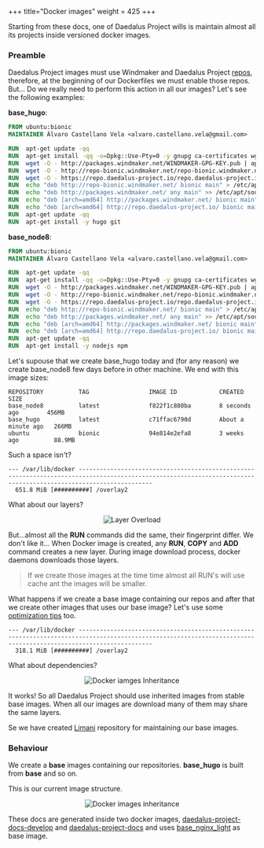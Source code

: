 +++
title="Docker images"
weight = 425
+++

Starting from these docs, one of Daedalus Project wills is maintain almost all its projects inside versioned docker images.

### Preamble

Daedalus Project images must use Windmaker and Daedalus Project [repos](/architecture/repos/), therefore, at the beginning of our Dockerfiles we must enable those repos. But... Do we really need to perform this action in all our images? Let's see the following examples:

**base_hugo**:
```Dockerfile
FROM ubuntu:bionic
MAINTAINER Álvaro Castellano Vela <alvaro.castellano.vela@gmail.com>

RUN  apt-get update -qq
RUN  apt-get install -qq -o=Dpkg::Use-Pty=0 -y gnupg ca-certificates wget --no-install-recommends
RUN  wget -O - http://packages.windmaker.net/WINDMAKER-GPG-KEY.pub | apt-key add -
RUN  wget -O - http://repo-bionic.windmaker.net/repo-bionic.windmaker.net.gpg-key.pub | apt-key add
RUN  wget -O - https://repo.daedalus-project.io/repo.daedalus-project.io.gpg-key.pub | apt-key add
RUN  echo "deb http://repo-bionic.windmaker.net/ bionic main" > /etc/apt/sources.list
RUN  echo "deb http://packages.windmaker.net/ any main" >> /etc/apt/sources.list
RUN  echo "deb [arch=amd64] http://packages.windmaker.net/ bionic main" >> /etc/apt/sources.list
RUN  echo "deb [arch=amd64] http://repo.daedalus-project.io/ bionic main" >> /etc/apt/sources.list
RUN  apt-get update -qq
RUN  apt-get install -y hugo git
```

**base_node8**:
```Dockerfile
FROM ubuntu:bionic
MAINTAINER Álvaro Castellano Vela <alvaro.castellano.vela@gmail.com>

RUN  apt-get update -qq
RUN  apt-get install -qq -o=Dpkg::Use-Pty=0 -y gnupg ca-certificates wget --no-install-recommends
RUN  wget -O - http://packages.windmaker.net/WINDMAKER-GPG-KEY.pub | apt-key add -
RUN  wget -O - http://repo-bionic.windmaker.net/repo-bionic.windmaker.net.gpg-key.pub | apt-key add
RUN  wget -O - https://repo.daedalus-project.io/repo.daedalus-project.io.gpg-key.pub | apt-key add
RUN  echo "deb http://repo-bionic.windmaker.net/ bionic main" > /etc/apt/sources.list
RUN  echo "deb http://packages.windmaker.net/ any main" >> /etc/apt/sources.list
RUN  echo "deb [arch=amd64] http://packages.windmaker.net/ bionic main" >> /etc/apt/sources.list
RUN  echo "deb [arch=amd64] http://repo.daedalus-project.io/ bionic main" >> /etc/apt/sources.list
RUN  apt-get update -qq
RUN  apt-get install -y nodejs npm
```

Let's supouse that we create base_hugo today and (for any reason) we create base_node8 few days before in other machine. We end with this image sizes:
```
REPOSITORY          TAG                 IMAGE ID            CREATED              SIZE
base_node8          latest              f822f1c880ba        8 seconds ago        456MB
base_hugo           latest              c71ffac6790d        About a minute ago   266MB
ubuntu              bionic              94e814e2efa8        3 weeks ago          88.9MB
```

Such a space isn't?
```
--- /var/lib/docker -----------------------------------------------------------------------------------------------------------------------------------------------------------------
  651.8 MiB [##########] /overlay2
```

What about our layers?
<center>
  <img src="/images/layeroverload.jpg" alt="Layer Overload" />
</center>

But...almost all the **RUN** commands did the same, their fingerprint differ. We don't like it...
When Docker image is created, any **RUN**, **COPY** and **ADD** command creates a new layer. During image download process, docker daemons downloads those layers.

> If we create those images at the time time almost all RUN's will use cache ant the images will be smaller.

What happens if we create a base image containing our repos and after that we create other images that uses our base image? Let's use some [optimization tips](https://hackernoon.com/tips-to-reduce-docker-image-sizes-876095da3b34) too.
```
--- /var/lib/docker -----------------------------------------------------------------------------------------------------------------------------------------------------------------
  318.1 MiB [##########] /overlay2
```

What about dependencies?

<center>
  <img src="/images/dockerinheritance.jpg" alt="Docker iamges Inheritance" />
</center>

It works! So all Daedalus Project should use inherited images from stable base images. When all our images are download many of them may share the same layers.

Se we have created [Limani](https://git.daedalus-project.io/docker/Limani) repository for maintaining our base images.

### Behaviour

We create a **base** images containing our repositories. **base_hugo** is built from **base** and so on.

This is our current image structure.

<center>
  <img src="/images/limani.jpg" alt="Docker images inheritance" />
</center>

These docs are generated inside two docker images, [daedalus-project-docs-develop](https://hub.docker.com/r/daedalusproject/daedalus-project-docs-develop) and [daedalus-project-docs](https://hub.docker.com/r/daedalusproject/daedalus-project-docs) and uses [base_nginx_light](https://git.daedalus-project.io/docker/Limani/tree/master/base_nginx_light) as base image.

